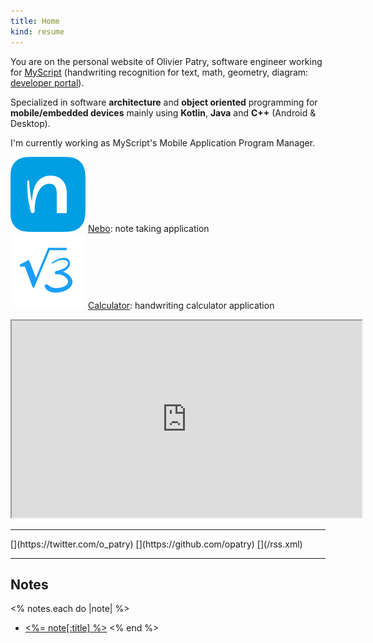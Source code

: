 ```yaml
---
title: Home
kind: resume
---
```

You are on the personal website of Olivier Patry, software engineer working for [MyScript](https://myscript.com/) (handwriting recognition for text, math, geometry, diagram: [developer portal](https://developer.myscript.com/)).

Specialized in software **architecture** and **object oriented** programming for **mobile/embedded devices** mainly using
**Kotlin**, **Java** and **C++** (Android &amp; Desktop).

I'm currently working as MyScript's Mobile Application Program Manager.

![](images/nebo.svg) [Nebo](https://nebo.app): note taking application<br>
![](images/calculator.svg) [Calculator](https://www.myscript.com/calculator/): handwriting calculator application

<div style="margin: 0 auto; width: 560px; max-width: 100%;">
<iframe width="560" height="315" src="https://www.youtube.com/embed/6iNqExuVra4?autoplay=0&amp;rel=0" allowfullscreen=""></iframe>
</div>

----

<div class="special-links" markdown="1">
[<span class="icon-twitter"></span>](https://twitter.com/o_patry)
[<span class="icon-github-circled"></span>](https://github.com/opatry)
[<span class="icon-rss-squared"></span>](/rss.xml)
</div>

----

## Notes
<% notes.each do |note| %>
* [<%= note[:title] %>](<%= note.path %>)
<% end %>
